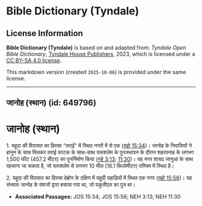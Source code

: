 # Bible Dictionary (Tyndale)

## License Information

**Bible Dictionary (Tyndale)** is based on and adapted from: _Tyndale Open Bible Dictionary_, [Tyndale House Publishers](https://tyndaleopenresources.com/), 2023, which is licensed under a [CC BY-SA 4.0 license](https://creativecommons.org/licenses/by-sa/4.0/legalcode.en).

This markdown version (created `2025-10-06`) is provided under the same license.



--------------------------------

## जानोह (स्थान) (id: 649796)

जानोह (स्थान)
=============

1\. यहूदा की विरासत का हिस्सा "तराई" में स्थित नगरों में से एक ([यहो 15:34](https://ref.ly/Josh15:34))। जानोह के निवासियों ने हानून के साथ मिलकर तराई फाटक के साथ\-साथ यरूशलेम के पुनःस्थापन के दौरान शहरपनाह के लगभग 1,500 फीट (457\.2 मीटर) का पुनर्निर्माण किया ([नहे 3:13](https://ref.ly/Neh3:13); [11:30](https://ref.ly/Neh11:30))। यह नगर शायद जानुआ के साथ पहचाना जा सकता है, जो यरूशलेम से लगभग 10 मील (16\.1 किलोमीटर) पश्चिम में स्थित है।

2\. यहूदा की विरासत का हिस्सा हेब्रोन के दक्षिण में यहूदी पहाड़ियों में स्थित एक नगर ([यहो 15:56](https://ref.ly/Josh15:56))। यह संभवतः जानोह के वंशजों द्वारा बसाया गया था, जो यकूतीएल का पुत्र था।

* **Associated Passages:** JOS 15:34; JOS 15:56; NEH 3:13; NEH 11:30


